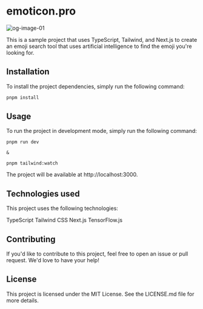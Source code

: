 # emoticon.pro

![og-image-01](https://user-images.githubusercontent.com/59159025/230616845-7b3f4053-0c4e-4901-b5a1-81f6cf43d6f4.gif)

This is a sample project that uses TypeScript, Tailwind, and Next.js to create an emoji search tool that uses artificial intelligence to find the emoji you're looking for.

## Installation

To install the project dependencies, simply run the following command:

```bash
pnpm install
```

## Usage

To run the project in development mode, simply run the following command:

```
pnpm run dev

&

pnpm tailwind:watch
```

The project will be available at http://localhost:3000.

## Technologies used

This project uses the following technologies:

TypeScript
Tailwind CSS
Next.js
TensorFlow.js

## Contributing

If you'd like to contribute to this project, feel free to open an issue or pull request. We'd love to have your help!

## License

This project is licensed under the MIT License. See the LICENSE.md file for more details.
